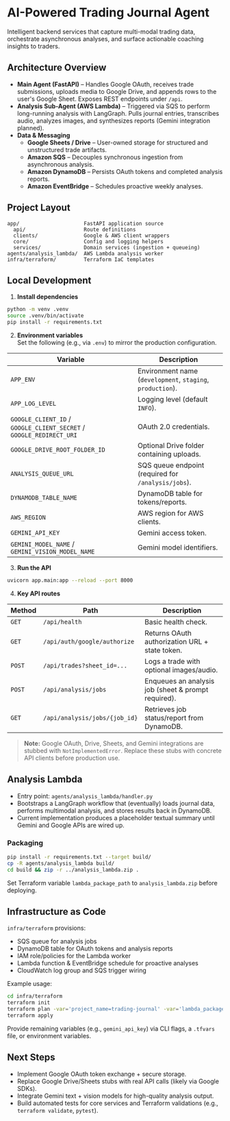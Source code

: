 # AI-Powered Trading Journal Agent

Intelligent backend services that capture multi-modal trading data, orchestrate asynchronous analyses, and surface actionable coaching insights to traders.

## Architecture Overview

- **Main Agent (FastAPI)** – Handles Google OAuth, receives trade submissions, uploads media to Google Drive, and appends rows to the user's Google Sheet. Exposes REST endpoints under `/api`.
- **Analysis Sub-Agent (AWS Lambda)** – Triggered via SQS to perform long-running analysis with LangGraph. Pulls journal entries, transcribes audio, analyzes images, and synthesizes reports (Gemini integration planned).
- **Data & Messaging**
  - **Google Sheets / Drive** – User-owned storage for structured and unstructured trade artifacts.
  - **Amazon SQS** – Decouples synchronous ingestion from asynchronous analysis.
  - **Amazon DynamoDB** – Persists OAuth tokens and completed analysis reports.
  - **Amazon EventBridge** – Schedules proactive weekly analyses.

## Project Layout

```
app/                     FastAPI application source
  api/                   Route definitions
  clients/               Google & AWS client wrappers
  core/                  Config and logging helpers
  services/              Domain services (ingestion + queueing)
agents/analysis_lambda/  AWS Lambda analysis worker
infra/terraform/         Terraform IaC templates
```

## Local Development

1. **Install dependencies**

```bash
python -m venv .venv
source .venv/bin/activate
pip install -r requirements.txt
```

2. **Environment variables**  
Set the following (e.g., via `.env`) to mirror the production configuration.

| Variable | Description |
| --- | --- |
| `APP_ENV` | Environment name (`development`, `staging`, `production`). |
| `APP_LOG_LEVEL` | Logging level (default `INFO`). |
| `GOOGLE_CLIENT_ID` / `GOOGLE_CLIENT_SECRET` / `GOOGLE_REDIRECT_URI` | OAuth 2.0 credentials. |
| `GOOGLE_DRIVE_ROOT_FOLDER_ID` | Optional Drive folder containing uploads. |
| `ANALYSIS_QUEUE_URL` | SQS queue endpoint (required for `/analysis/jobs`). |
| `DYNAMODB_TABLE_NAME` | DynamoDB table for tokens/reports. |
| `AWS_REGION` | AWS region for AWS clients. |
| `GEMINI_API_KEY` | Gemini access token. |
| `GEMINI_MODEL_NAME` / `GEMINI_VISION_MODEL_NAME` | Gemini model identifiers. |

3. **Run the API**

```bash
uvicorn app.main:app --reload --port 8000
```

4. **Key API routes**

| Method | Path | Description |
| --- | --- | --- |
| `GET` | `/api/health` | Basic health check. |
| `GET` | `/api/auth/google/authorize` | Returns OAuth authorization URL + state token. |
| `POST` | `/api/trades?sheet_id=...` | Logs a trade with optional images/audio. |
| `POST` | `/api/analysis/jobs` | Enqueues an analysis job (sheet & prompt required). |
| `GET` | `/api/analysis/jobs/{job_id}` | Retrieves job status/report from DynamoDB. |

> **Note:** Google OAuth, Drive, Sheets, and Gemini integrations are stubbed with `NotImplementedError`. Replace these stubs with concrete API clients before production use.

## Analysis Lambda

- Entry point: `agents/analysis_lambda/handler.py`
- Bootstraps a LangGraph workflow that (eventually) loads journal data, performs multimodal analysis, and stores results back in DynamoDB.
- Current implementation produces a placeholder textual summary until Gemini and Google APIs are wired up.

### Packaging

```bash
pip install -r requirements.txt --target build/
cp -R agents/analysis_lambda build/
cd build && zip -r ../analysis_lambda.zip .
```

Set Terraform variable `lambda_package_path` to `analysis_lambda.zip` before deploying.

## Infrastructure as Code

`infra/terraform` provisions:

- SQS queue for analysis jobs
- DynamoDB table for OAuth tokens and analysis reports
- IAM role/policies for the Lambda worker
- Lambda function & EventBridge schedule for proactive analyses
- CloudWatch log group and SQS trigger wiring

Example usage:

```bash
cd infra/terraform
terraform init
terraform plan -var='project_name=trading-journal' -var='lambda_package_path=../dist/analysis_lambda.zip'
terraform apply
```

Provide remaining variables (e.g., `gemini_api_key`) via CLI flags, a `.tfvars` file, or environment variables.

## Next Steps

- Implement Google OAuth token exchange + secure storage.
- Replace Google Drive/Sheets stubs with real API calls (likely via Google SDKs).
- Integrate Gemini text + vision models for high-quality analysis output.
- Build automated tests for core services and Terraform validations (e.g., `terraform validate`, `pytest`).
